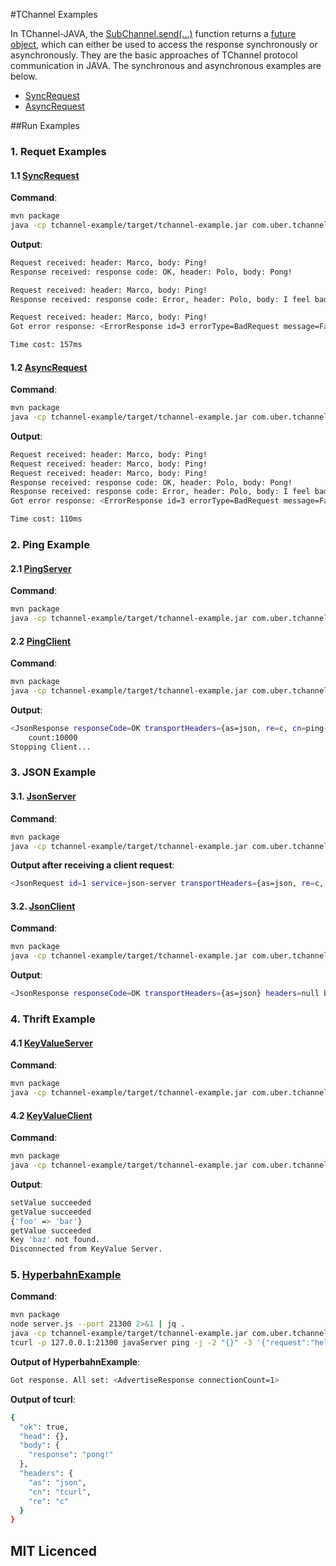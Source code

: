 #TChannel Examples

In TChannel-JAVA, the [SubChannel.send(...)](../tchannel-core/src/main/java/com/uber/tchannel/api/SubChannel.java)
function returns a [future object](../tchannel-core/src/main/java/com/uber/tchannel/api/TFuture.java), which can either
be used to access the response synchronously or asynchronously. They are the basic approaches of TChannel 
protocol communication in JAVA. The synchronous and asynchronous examples are below.
* [SyncRequest](./src/main/java/com/uber/tchannel/basic/SyncRequest.java)
* [AsyncRequest](./src/main/java/com/uber/tchannel/basic/AsyncRequest.java)


##Run Examples

### 1. Requet Examples
#### 1.1 [SyncRequest](./src/main/java/com/uber/tchannel/basic/SyncRequest.java)
**Command**:
```bash
mvn package
java -cp tchannel-example/target/tchannel-example.jar com.uber.tchannel.basic.SyncRequest
```

**Output**:
```bash
Request received: header: Marco, body: Ping!
Response received: response code: OK, header: Polo, body: Pong!

Request received: header: Marco, body: Ping!
Response received: response code: Error, header: Polo, body: I feel bad ...

Request received: header: Marco, body: Ping!
Got error response: <ErrorResponse id=3 errorType=BadRequest message=Failed to handle the request: I feel very bad!>

Time cost: 157ms
```

#### 1.2 [AsyncRequest](./src/main/java/com/uber/tchannel/basic/AsyncRequest.java)
**Command**:
```bash
mvn package
java -cp tchannel-example/target/tchannel-example.jar com.uber.tchannel.basic.AsyncRequest
```
**Output**:
```bash
Request received: header: Marco, body: Ping!
Request received: header: Marco, body: Ping!
Request received: header: Marco, body: Ping!
Response received: response code: OK, header: Polo, body: Pong!
Response received: response code: Error, header: Polo, body: I feel bad ...
Got error response: <ErrorResponse id=3 errorType=BadRequest message=Failed to handle the request: I feel very bad!>

Time cost: 110ms
```

### 2. Ping Example
#### 2.1 [PingServer](./src/main/java/com/uber/tchannel/ping/PingServer.java)
**Command**:
```bash
mvn package
java -cp tchannel-example/target/tchannel-example.jar com.uber.tchannel.ping.PingServer --port 8888
```

#### 2.2 [PingClient](./src/main/java/com/uber/tchannel/ping/PingClient.java)
**Command**:
```bash
mvn package
java -cp tchannel-example/target/tchannel-example.jar com.uber.tchannel.ping.PingClient --port 8888
```
**Output**:
```bash
<JsonResponse responseCode=OK transportHeaders={as=json, re=c, cn=ping-client} headers=null body=null>
	count:10000
Stopping Client...
```

### 3. JSON Example
#### 3.1. [JsonServer](./src/main/java/com/uber/tchannel/json/JsonServer.java)
**Command**:
```bash
mvn package
java -cp tchannel-example/target/tchannel-example.jar com.uber.tchannel.json.JsonServer
```

**Output after receiving a client request**:
```bash
<JsonRequest id=1 service=json-server transportHeaders={as=json, re=c, cn=json-server} arg1=json-endpoint arg2={} arg3={"requestId":0,"requestMessage":"hello?"}>
```

#### 3.2. [JsonClient](./src/main/java/com/uber/tchannel/json/JsonClient.java)
**Command**:
```bash
mvn package
java -cp tchannel-example/target/tchannel-example.jar com.uber.tchannel.json.JsonClient
```
**Output**:
```bash
<JsonResponse responseCode=OK transportHeaders={as=json} headers=null body=null>
```

### 4. Thrift Example
#### 4.1 [KeyValueServer](./src/main/java/com/uber/tchannel/thrift/KeyValueServer.java)
**Command**:
```bash
mvn package
java -cp tchannel-example/target/tchannel-example.jar com.uber.tchannel.thrift.KeyValueServer
```

#### 4.2 [KeyValueClient](./src/main/java/com/uber/tchannel/thrift/KeyValueClient.java)
**Command**:
```bash
mvn package
java -cp tchannel-example/target/tchannel-example.jar com.uber.tchannel.thrift.KeyValueClient
```
**Output**:
```bash
setValue succeeded
getValue succeeded
{'foo' => 'bar'}
getValue succeeded
Key 'baz' not found.
Disconnected from KeyValue Server.
```

### 5. [HyperbahnExample](./src/main/java/com/uber/tchannel/hyperbahn/HyperbahnExample.java)
**Command**:
```bash
mvn package
node server.js --port 21300 2>&1 | jq .
java -cp tchannel-example/target/tchannel-example.jar com.uber.tchannel.hyperbahn.HyperbahnExample
tcurl -p 127.0.0.1:21300 javaServer ping -j -2 "{}" -3 '{"request":"hello"}' | jq .
```

**Output of HyperbahnExample**:
```bash
Got response. All set: <AdvertiseResponse connectionCount=1>
```
**Output of tcurl**:
```bash
{
  "ok": true,
  "head": {},
  "body": {
    "response": "pong!"
  },
  "headers": {
    "as": "json",
    "cn": "tcurl",
    "re": "c"
  }
}
```



## MIT Licenced

